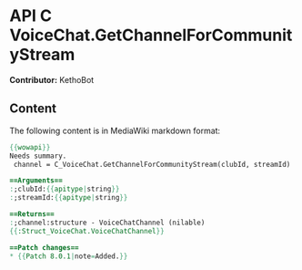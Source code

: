 # API C VoiceChat.GetChannelForCommunityStream

**Contributor:** KethoBot

## Content

The following content is in MediaWiki markdown format:

```mediawiki
{{wowapi}}
Needs summary.
 channel = C_VoiceChat.GetChannelForCommunityStream(clubId, streamId)

==Arguments==
:;clubId:{{apitype|string}}
:;streamId:{{apitype|string}}

==Returns==
:;channel:structure - VoiceChatChannel (nilable)
{{:Struct_VoiceChat.VoiceChatChannel}}

==Patch changes==
* {{Patch 8.0.1|note=Added.}}
```